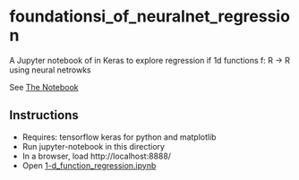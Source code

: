 # foundationsi\_of\_neuralnet\_regression
A Jupyter notebook of in Keras to explore regression if 1d functions f: R -> R using neural netrowks

See [The Notebook](1-d_function_regression.ipynb)

## Instructions
- Requires: tensorflow keras for python and matplotlib
- Run jupyter-notebook in this directiory
- In a browser, load http://localhost:8888/
- Open [1-d\_function\_regression.ipynb](1-d_function_regression.ipynb)

